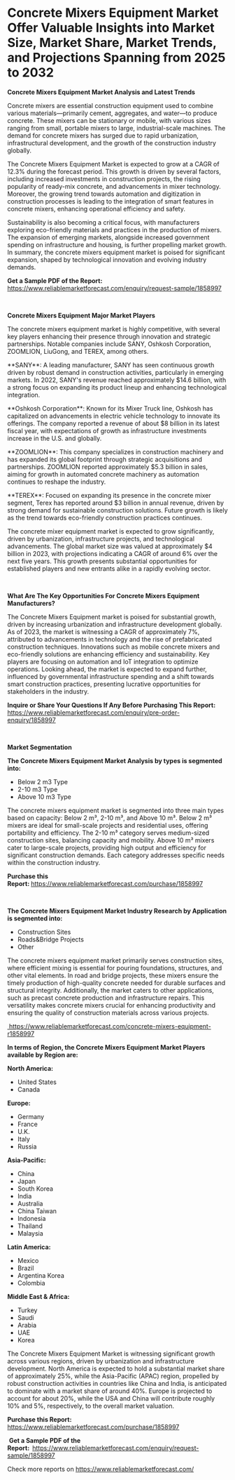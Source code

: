 <p><h1>Concrete Mixers Equipment Market Offer Valuable Insights into Market Size, Market Share, Market Trends, and Projections Spanning from 2025 to 2032</h1></p><p><strong>Concrete Mixers Equipment Market Analysis and Latest Trends</strong></p>
<p><p>Concrete mixers are essential construction equipment used to combine various materials—primarily cement, aggregates, and water—to produce concrete. These mixers can be stationary or mobile, with various sizes ranging from small, portable mixers to large, industrial-scale machines. The demand for concrete mixers has surged due to rapid urbanization, infrastructural development, and the growth of the construction industry globally.</p><p>The Concrete Mixers Equipment Market is expected to grow at a CAGR of 12.3% during the forecast period. This growth is driven by several factors, including increased investments in construction projects, the rising popularity of ready-mix concrete, and advancements in mixer technology. Moreover, the growing trend towards automation and digitization in construction processes is leading to the integration of smart features in concrete mixers, enhancing operational efficiency and safety.</p><p>Sustainability is also becoming a critical focus, with manufacturers exploring eco-friendly materials and practices in the production of mixers. The expansion of emerging markets, alongside increased government spending on infrastructure and housing, is further propelling market growth. In summary, the concrete mixers equipment market is poised for significant expansion, shaped by technological innovation and evolving industry demands.</p></p>
<p><strong>Get a Sample PDF of the Report:&nbsp;</strong> <a href="https://www.reliablemarketforecast.com/enquiry/request-sample/1858997?utm_campaign=2456&utm_medium=2&utm_source=Github&utm_content=ia&utm_term=10042025&utm_id=concrete-mixers-equipment">https://www.reliablemarketforecast.com/enquiry/request-sample/1858997</a></p>
<p>&nbsp;</p>
<p><strong>Concrete Mixers Equipment Major Market Players</strong></p>
<p><p>The concrete mixers equipment market is highly competitive, with several key players enhancing their presence through innovation and strategic partnerships. Notable companies include SANY, Oshkosh Corporation, ZOOMLION, LiuGong, and TEREX, among others.</p><p>**SANY**: A leading manufacturer, SANY has seen continuous growth driven by robust demand in construction activities, particularly in emerging markets. In 2022, SANY's revenue reached approximately $14.6 billion, with a strong focus on expanding its product lineup and enhancing technological integration.</p><p>**Oshkosh Corporation**: Known for its Mixer Truck line, Oshkosh has capitalized on advancements in electric vehicle technology to innovate its offerings. The company reported a revenue of about $8 billion in its latest fiscal year, with expectations of growth as infrastructure investments increase in the U.S. and globally.</p><p>**ZOOMLION**: This company specializes in construction machinery and has expanded its global footprint through strategic acquisitions and partnerships. ZOOMLION reported approximately $5.3 billion in sales, aiming for growth in automated concrete machinery as automation continues to reshape the industry.</p><p>**TEREX**: Focused on expanding its presence in the concrete mixer segment, Terex has reported around $3 billion in annual revenue, driven by strong demand for sustainable construction solutions. Future growth is likely as the trend towards eco-friendly construction practices continues.</p><p>The concrete mixer equipment market is expected to grow significantly, driven by urbanization, infrastructure projects, and technological advancements. The global market size was valued at approximately $4 billion in 2023, with projections indicating a CAGR of around 6% over the next five years. This growth presents substantial opportunities for established players and new entrants alike in a rapidly evolving sector.</p></p>
<p>&nbsp;</p>
<p><strong>What Are The Key Opportunities For Concrete Mixers Equipment Manufacturers?</strong></p>
<p><p>The Concrete Mixers Equipment market is poised for substantial growth, driven by increasing urbanization and infrastructure development globally. As of 2023, the market is witnessing a CAGR of approximately 7%, attributed to advancements in technology and the rise of prefabricated construction techniques. Innovations such as mobile concrete mixers and eco-friendly solutions are enhancing efficiency and sustainability. Key players are focusing on automation and IoT integration to optimize operations. Looking ahead, the market is expected to expand further, influenced by governmental infrastructure spending and a shift towards smart construction practices, presenting lucrative opportunities for stakeholders in the industry.</p></p>
<p><strong>Inquire or Share Your Questions If Any Before Purchasing This Report:</strong> <a href="https://www.reliablemarketforecast.com/enquiry/pre-order-enquiry/1858997?utm_campaign=2456&utm_medium=2&utm_source=Github&utm_content=ia&utm_term=10042025&utm_id=concrete-mixers-equipment">https://www.reliablemarketforecast.com/enquiry/pre-order-enquiry/1858997</a></p>
<p>&nbsp;</p>
<p><strong>Market Segmentation</strong></p>
<p><strong>The Concrete Mixers Equipment Market Analysis by types is segmented into:</strong></p>
<p><ul><li>Below 2 m3 Type</li><li>2-10 m3 Type</li><li>Above 10 m3 Type</li></ul></p>
<p><p>The concrete mixers equipment market is segmented into three main types based on capacity: Below 2 m³, 2-10 m³, and Above 10 m³. Below 2 m³ mixers are ideal for small-scale projects and residential uses, offering portability and efficiency. The 2-10 m³ category serves medium-sized construction sites, balancing capacity and mobility. Above 10 m³ mixers cater to large-scale projects, providing high output and efficiency for significant construction demands. Each category addresses specific needs within the construction industry.</p></p>
<p><strong>Purchase this Report:&nbsp;</strong><a href="https://www.reliablemarketforecast.com/purchase/1858997?utm_campaign=2456&utm_medium=2&utm_source=Github&utm_content=ia&utm_term=10042025&utm_id=concrete-mixers-equipment">https://www.reliablemarketforecast.com/purchase/1858997</a></p>
<p>&nbsp;</p>
<p><strong>The Concrete Mixers Equipment Market Industry Research by Application is segmented into:</strong></p>
<p><ul><li>Construction Sites</li><li>Roads&Bridge Projects</li><li>Other</li></ul></p>
<p><p>The concrete mixers equipment market primarily serves construction sites, where efficient mixing is essential for pouring foundations, structures, and other vital elements. In road and bridge projects, these mixers ensure the timely production of high-quality concrete needed for durable surfaces and structural integrity. Additionally, the market caters to other applications, such as precast concrete production and infrastructure repairs. This versatility makes concrete mixers crucial for enhancing productivity and ensuring the quality of construction materials across various projects.</p></p>
<p><a href="https://www.reliablemarketforecast.com/concrete-mixers-equipment-r1858997?utm_campaign=2456&utm_medium=2&utm_source=Github&utm_content=ia&utm_term=10042025&utm_id=concrete-mixers-equipment">&nbsp;https://www.reliablemarketforecast.com/concrete-mixers-equipment-r1858997</a></p>
<p><strong>In terms of Region, the Concrete Mixers Equipment Market Players available by Region are:</strong></p>
<p>
    <p> <strong> North America: </strong>
        <ul>
            <li>United States</li>
            <li>Canada</li>
        </ul>
        </p> 
    <p> <strong> Europe: </strong>
        <ul>
            <li>Germany</li>
            <li>France</li>
            <li>U.K.</li>
            <li>Italy</li>
            <li>Russia</li>
        </ul>
        </p> 
    <p> <strong> Asia-Pacific: </strong>
        <ul>
            <li>China</li>
            <li>Japan</li>
            <li>South Korea</li>
            <li>India</li>
            <li>Australia</li>
            <li>China Taiwan</li>
            <li>Indonesia</li>
            <li>Thailand</li>
            <li>Malaysia</li>
        </ul>
        </p> 
    <p> <strong> Latin America: </strong>
        <ul>
            <li>Mexico</li>
            <li>Brazil</li>
            <li>Argentina Korea</li>
            <li>Colombia</li>
        </ul>
        </p> 
    <p> <strong> Middle East & Africa: </strong>
        <ul>
            <li>Turkey</li>
            <li>Saudi</li>
            <li>Arabia</li>
            <li>UAE</li>
            <li>Korea</li>
        </ul>
    </p>
    </p>
<p><p>The Concrete Mixers Equipment Market is witnessing significant growth across various regions, driven by urbanization and infrastructure development. North America is expected to hold a substantial market share of approximately 25%, while the Asia-Pacific (APAC) region, propelled by robust construction activities in countries like China and India, is anticipated to dominate with a market share of around 40%. Europe is projected to account for about 20%, while the USA and China will contribute roughly 10% and 5%, respectively, to the overall market valuation.</p></p>
<p><strong>Purchase this Report: </strong><a href="https://www.reliablemarketforecast.com/purchase/1858997?utm_campaign=2456&utm_medium=2&utm_source=Github&utm_content=ia&utm_term=10042025&utm_id=concrete-mixers-equipment">https://www.reliablemarketforecast.com/purchase/1858997</a></p>
<p>&nbsp;<strong>Get a Sample PDF of the Report:&nbsp;&nbsp;</strong><a href="https://www.reliablemarketforecast.com/enquiry/request-sample/1858997?utm_campaign=2456&utm_medium=2&utm_source=Github&utm_content=ia&utm_term=10042025&utm_id=concrete-mixers-equipment">https://www.reliablemarketforecast.com/enquiry/request-sample/1858997</a></p>
<p><strong></strong></p>
<p>Check more reports on <a href="https://www.reliablemarketforecast.com/?utm_campaign=2456&utm_medium=2&utm_source=Github&utm_content=ia&utm_term=10042025&utm_id=concrete-mixers-equipment">https://www.reliablemarketforecast.com/</a></p>
